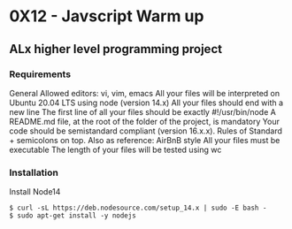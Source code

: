 # 0X12 - Javscript Warm up

## ALx higher level programming project
### Requirements
General
Allowed editors: vi, vim, emacs
All your files will be interpreted on Ubuntu 20.04 LTS using node (version 14.x)
All your files should end with a new line
The first line of all your files should be exactly #!/usr/bin/node
A README.md file, at the root of the folder of the project, is mandatory
Your code should be semistandard compliant (version 16.x.x). Rules of Standard + semicolons on top. Also as reference: AirBnB style
All your files must be executable
The length of your files will be tested using wc


### Installation
Install Node14
```
$ curl -sL https://deb.nodesource.com/setup_14.x | sudo -E bash -
$ sudo apt-get install -y nodejs
```
